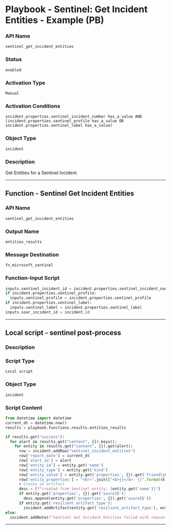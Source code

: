 <!--
    DO NOT MANUALLY EDIT THIS FILE
    THIS FILE IS AUTOMATICALLY GENERATED WITH resilient-sdk codegen
    Generated with resilient-sdk v51.0.5.0.1475
-->

# Playbook - Sentinel: Get Incident Entities - Example (PB)

### API Name
`sentinel_get_incident_entities`

### Status
`enabled`

### Activation Type
`Manual`

### Activation Conditions
`incident.properties.sentinel_incident_number has_a_value AND (incident.properties.sentinel_profile has_a_value OR incident.properties.sentinel_label has_a_value)`

### Object Type
`incident`

### Description
Get Entities for a Sentinel Incident.


---
## Function - Sentinel Get Incident Entities

### API Name
`sentinel_get_incident_entities`

### Output Name
`entities_results`

### Message Destination
`fn_microsoft_sentinel`

### Function-Input Script
```python
inputs.sentinel_incident_id = incident.properties.sentinel_incident_number
if incident.properties.sentinel_profile:
  inputs.sentinel_profile = incident.properties.sentinel_profile
if incident.properties.sentinel_label:
  inputs.sentinel_label = incident.properties.sentinel_label
inputs.soar_incident_id = incident.id
```

---

## Local script - sentinel post-process

### Description


### Script Type
`Local script`

### Object Type
`incident`

### Script Content
```python
from datetime import datetime
current_dt = datetime.now()
results = playbook.functions.results.entities_results

if results.get("success"):
  for alert in results.get("content", {}).keys():
    for entity in results.get("content", {}).get(alert):
      row = incident.addRow("sentinel_incident_entities")
      row['report_date'] = current_dt
      row['alert_id'] = alert
      row['entity_id'] = entity.get('name')
      row['entity_type'] = entity.get('kind')
      row['entity_value'] = entity.get('properties', {}).get('friendlyName')
      row['entity_properties'] = "<br>".join(["<b>{}</b>: {}".format(k, v) for k, v in entity.get('properties', {}).items()])
      # Create an artifact
      desc = [f"created from Sentinel entity: {entity.get('name')}"]
      if entity.get('properties', {}).get('azureID'):
        desc.append(entity.get('properties', {}).get('azureID'))
      if entity.get('resilient_artifact_type'):
        incident.addArtifact(entity.get('resilient_artifact_type'), entity.get('resilient_artifact_value'), "\n".join(desc))
else:
  incident.addNote(f"Sentinel Get Incident Entities failed with reason: {results.get('reason')}")
```

---

